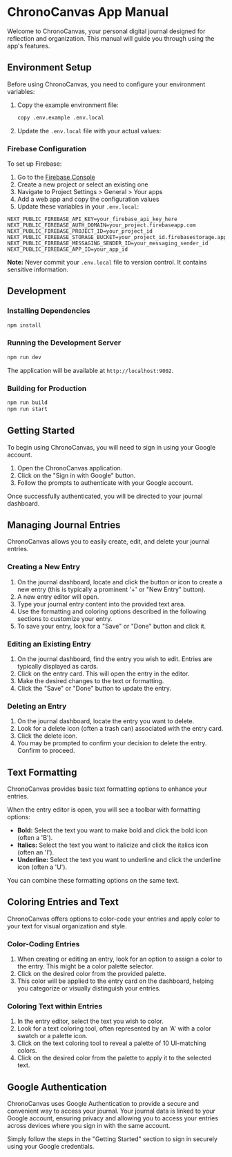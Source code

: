 # ChronoCanvas App Manual

Welcome to ChronoCanvas, your personal digital journal designed for reflection and organization. This manual will guide you through using the app's features.

## Environment Setup

Before using ChronoCanvas, you need to configure your environment variables:

1. Copy the example environment file:
   ```bash
   copy .env.example .env.local
   ```

2. Update the `.env.local` file with your actual values:


### Firebase Configuration

To set up Firebase:
1. Go to the [Firebase Console](https://console.firebase.google.com/)
2. Create a new project or select an existing one
3. Navigate to Project Settings > General > Your apps
4. Add a web app and copy the configuration values
5. Update these variables in your `.env.local`:

```env
NEXT_PUBLIC_FIREBASE_API_KEY=your_firebase_api_key_here
NEXT_PUBLIC_FIREBASE_AUTH_DOMAIN=your_project.firebaseapp.com
NEXT_PUBLIC_FIREBASE_PROJECT_ID=your_project_id
NEXT_PUBLIC_FIREBASE_STORAGE_BUCKET=your_project_id.firebasestorage.app
NEXT_PUBLIC_FIREBASE_MESSAGING_SENDER_ID=your_messaging_sender_id
NEXT_PUBLIC_FIREBASE_APP_ID=your_app_id
```

**Note:** Never commit your `.env.local` file to version control. It contains sensitive information.

## Development

### Installing Dependencies

```bash
npm install
```

### Running the Development Server

```bash
npm run dev
```

The application will be available at `http://localhost:9002`.

### Building for Production

```bash
npm run build
npm run start
```

## Getting Started

To begin using ChronoCanvas, you will need to sign in using your Google account.

1.  Open the ChronoCanvas application.
2.  Click on the "Sign in with Google" button.
3.  Follow the prompts to authenticate with your Google account.

Once successfully authenticated, you will be directed to your journal dashboard.

## Managing Journal Entries

ChronoCanvas allows you to easily create, edit, and delete your journal entries.

### Creating a New Entry

1.  On the journal dashboard, locate and click the button or icon to create a new entry (this is typically a prominent '+' or "New Entry" button).
2.  A new entry editor will open.
3.  Type your journal entry content into the provided text area.
4.  Use the formatting and coloring options described in the following sections to customize your entry.
5.  To save your entry, look for a "Save" or "Done" button and click it.

### Editing an Existing Entry

1.  On the journal dashboard, find the entry you wish to edit. Entries are typically displayed as cards.
2.  Click on the entry card. This will open the entry in the editor.
3.  Make the desired changes to the text or formatting.
4.  Click the "Save" or "Done" button to update the entry.

### Deleting an Entry

1.  On the journal dashboard, locate the entry you want to delete.
2.  Look for a delete icon (often a trash can) associated with the entry card.
3.  Click the delete icon.
4.  You may be prompted to confirm your decision to delete the entry. Confirm to proceed.

## Text Formatting

ChronoCanvas provides basic text formatting options to enhance your entries.

When the entry editor is open, you will see a toolbar with formatting options:

-   **Bold:** Select the text you want to make bold and click the bold icon (often a 'B').
-   **Italics:** Select the text you want to italicize and click the italics icon (often an 'I').
-   **Underline:** Select the text you want to underline and click the underline icon (often a 'U').

You can combine these formatting options on the same text.

## Coloring Entries and Text

ChronoCanvas offers options to color-code your entries and apply color to your text for visual organization and style.

### Color-Coding Entries

1.  When creating or editing an entry, look for an option to assign a color to the entry. This might be a color palette selector.
2.  Click on the desired color from the provided palette.
3.  This color will be applied to the entry card on the dashboard, helping you categorize or visually distinguish your entries.

### Coloring Text within Entries

1.  In the entry editor, select the text you wish to color.
2.  Look for a text coloring tool, often represented by an 'A' with a color swatch or a palette icon.
3.  Click on the text coloring tool to reveal a palette of 10 UI-matching colors.
4.  Click on the desired color from the palette to apply it to the selected text.

## Google Authentication

ChronoCanvas uses Google Authentication to provide a secure and convenient way to access your journal. Your journal data is linked to your Google account, ensuring privacy and allowing you to access your entries across devices where you sign in with the same account.

Simply follow the steps in the "Getting Started" section to sign in securely using your Google credentials.
